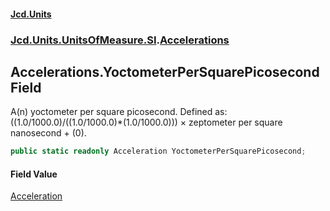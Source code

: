 #### [Jcd.Units](index.md 'index')
### [Jcd.Units.UnitsOfMeasure.SI](Jcd.Units.UnitsOfMeasure.SI.md 'Jcd.Units.UnitsOfMeasure.SI').[Accelerations](Accelerations.md 'Jcd.Units.UnitsOfMeasure.SI.Accelerations')

## Accelerations.YoctometerPerSquarePicosecond Field

A(n) yoctometer per square picosecond. Defined as: ((1.0/1000.0)/((1.0/1000.0)*(1.0/1000.0))) × zeptometer per square nanosecond + (0).

```csharp
public static readonly Acceleration YoctometerPerSquarePicosecond;
```

#### Field Value
[Acceleration](Acceleration.md 'Jcd.Units.UnitTypes.Acceleration')